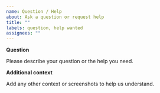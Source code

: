 ```yaml
---
name: Question / Help
about: Ask a question or request help
title: ""
labels: question, help wanted
assignees: ""
---
```


**Question**

Please describe your question or the help you need.

**Additional context**

Add any other context or screenshots to help us understand.
